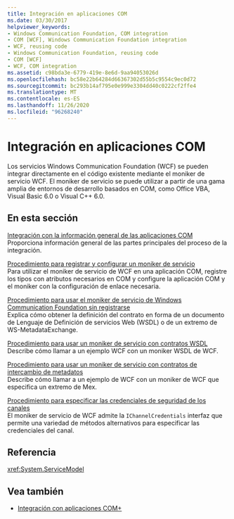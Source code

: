 ```yaml
---
title: Integración en aplicaciones COM
ms.date: 03/30/2017
helpviewer_keywords:
- Windows Communication Foundation, COM integration
- COM [WCF], Windows Communication Foundation integration
- WCF, reusing code
- Windows Communication Foundation, reusing code
- COM [WCF]
- WCF, COM integration
ms.assetid: c98bda3e-6779-419e-8e6d-9aa94053026d
ms.openlocfilehash: bc58e22b64284d66367302d55b5c9554c9ec0d72
ms.sourcegitcommit: bc293b14af795e0e999e3304dd40c0222cf2ffe4
ms.translationtype: MT
ms.contentlocale: es-ES
ms.lasthandoff: 11/26/2020
ms.locfileid: "96268240"
---
```

# <a name="integrating-with-com-applications"></a>Integración en aplicaciones COM

Los servicios Windows Communication Foundation (WCF) se pueden integrar directamente en el código existente mediante el moniker de servicio WCF. El moniker de servicio se puede utilizar a partir de una gama amplia de entornos de desarrollo basados en COM, como Office VBA, Visual Basic 6.0 o Visual C++ 6.0.  
  
## <a name="in-this-section"></a>En esta sección  

 [Integración con la información general de las aplicaciones COM](integrating-with-com-applications-overview.md)  
 Proporciona información general de las partes principales del proceso de la integración.  
  
 [Procedimiento para registrar y configurar un moniker de servicio](how-to-register-and-configure-a-service-moniker.md)  
 Para utilizar el moniker de servicio de WCF en una aplicación COM, registre los tipos con atributos necesarios en COM y configure la aplicación COM y el moniker con la configuración de enlace necesaria.  
  
 [Procedimiento para usar el moniker de servicio de Windows Communication Foundation sin registrarse](use-the-wcf-service-moniker-without-registration.md)  
 Explica cómo obtener la definición del contrato en forma de un documento de Lenguaje de Definición de servicios Web (WSDL) o de un extremo de WS-MetadataExchange.  
  
 [Procedimiento para usar un moniker de servicio con contratos WSDL](how-to-use-a-service-moniker-with-wsdl-contracts.md)  
 Describe cómo llamar a un ejemplo WCF con un moniker WSDL de WCF.  
  
 [Procedimiento para usar un moniker de servicio con contratos de intercambio de metadatos](how-to-use-a-service-moniker-with-metadata-exchange-contracts.md)  
 Describe cómo llamar a un ejemplo de WCF con un moniker de WCF que especifica un extremo de Mex.  
  
 [Procedimiento para especificar las credenciales de seguridad de los canales](how-to-specify-channel-security-credentials.md)  
 El moniker de servicio de WCF admite la `IChannelCredentials` interfaz que permite una variedad de métodos alternativos para especificar las credenciales del canal.  
  
## <a name="reference"></a>Referencia  

 <xref:System.ServiceModel>  
  
## <a name="see-also"></a>Vea también

- [Integración con aplicaciones COM+](integrating-with-com-plus-applications.md)
